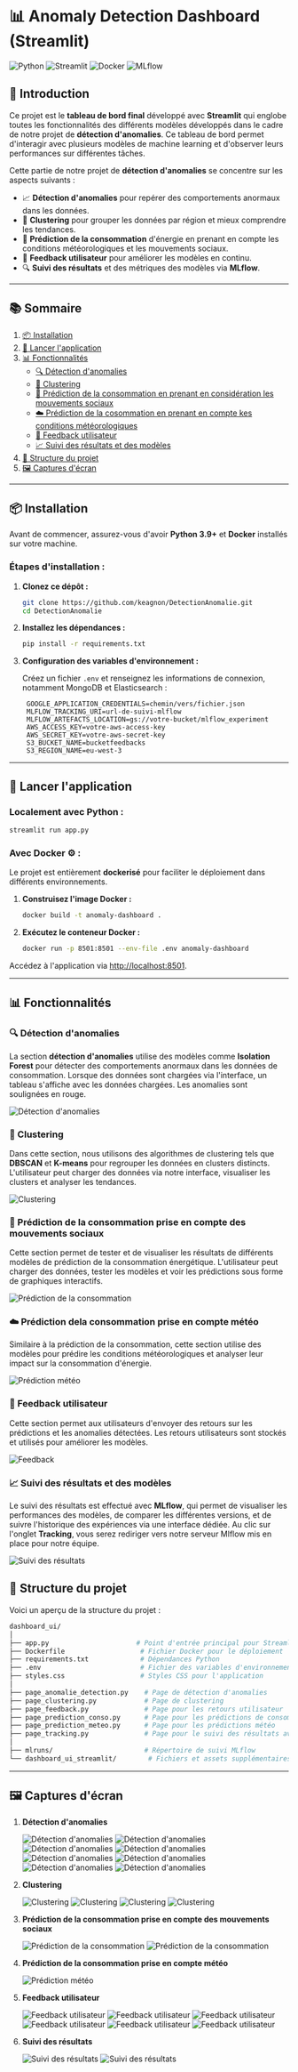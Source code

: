 # 📊 Anomaly Detection Dashboard (Streamlit)

![Python](https://img.shields.io/badge/Python-3.9-blue?style=for-the-badge&logo=python)
![Streamlit](https://img.shields.io/badge/Streamlit-1.0-red?style=for-the-badge&logo=streamlit)
![Docker](https://img.shields.io/badge/Docker-Enabled-blue?style=for-the-badge&logo=docker)
![MLflow](https://img.shields.io/badge/MLflow-Tracking-orange?style=for-the-badge&logo=mlflow)

## 📑 Introduction

Ce projet est le **tableau de bord final** développé avec **Streamlit** qui englobe toutes les fonctionnalités des différents modèles développés dans le cadre de notre projet de **détection d'anomalies**. Ce tableau de bord permet d'interagir avec plusieurs modèles de machine learning et d'observer leurs performances sur différentes tâches.

Cette partie de notre projet de **détection d'anomalies** se concentre sur les aspects suivants :

- 📈 **Détection d'anomalies** pour repérer des comportements anormaux dans les données.
- 🧠 **Clustering** pour grouper les données par région et mieux comprendre les tendances.
- 🔮 **Prédiction de la consommation** d'énergie en prenant en compte les conditions météorologiques et les mouvements sociaux.
- 📝 **Feedback utilisateur** pour améliorer les modèles en continu.
- 🔍 **Suivi des résultats** et des métriques des modèles via **MLflow**.

---

## 📚 Sommaire

1. [📦 Installation](#installation)
2. [🚀 Lancer l'application](#lancer-lapplication)
3. [📊 Fonctionnalités](#fonctionnalités)
   - [🔍 Détection d'anomalies](#détection-danomalies)
   - [🧠 Clustering](#clustering)
   - [🔮 Prédiction de la consommation en prenant en considération les mouvements sociaux](#prédiction-de-la-consommation)
   - [☁️ Prédiction de la cosommation en prenant en compte kes conditions météorologiques](#prédiction-météo)
   - [📝 Feedback utilisateur](#feedback-utilisateur)
   - [📈 Suivi des résultats et des modèles](#suivi-des-résultats-et-des-modèles)
5. [📁 Structure du projet](#structure-du-projet)
6. [🖼️ Captures d'écran](#captures-d’écran)

---

## 📦 Installation

Avant de commencer, assurez-vous d'avoir **Python 3.9+** et **Docker** installés sur votre machine.

### Étapes d'installation :

1. **Clonez ce dépôt :**

   ```bash
   git clone https://github.com/keagnon/DetectionAnomalie.git
   cd DetectionAnomalie
   ```

2. **Installez les dépendances :**

   ```bash
   pip install -r requirements.txt
   ```

3. **Configuration des variables d'environnement :**

   Créez un fichier `.env` et renseignez les informations de connexion, notamment MongoDB et Elasticsearch :

   ```env
    GOOGLE_APPLICATION_CREDENTIALS=chemin/vers/fichier.json
    MLFLOW_TRACKING_URI=url-de-suivi-mlflow
    MLFLOW_ARTEFACTS_LOCATION=gs://votre-bucket/mlflow_experiment
    AWS_ACCESS_KEY=votre-aws-access-key
    AWS_SECRET_KEY=votre-aws-secret-key
    S3_BUCKET_NAME=bucketfeedbacks
    S3_REGION_NAME=eu-west-3
   ```

---

## 🚀 Lancer l'application

### Localement avec Python :

```bash
streamlit run app.py
```

### Avec Docker ⚙️ :

Le projet est entièrement **dockerisé** pour faciliter le déploiement dans différents environnements.

1. **Construisez l'image Docker :**

   ```bash
   docker build -t anomaly-dashboard .
   ```

2. **Exécutez le conteneur Docker :**

   ```bash
   docker run -p 8501:8501 --env-file .env anomaly-dashboard
   ```

Accédez à l'application via [http://localhost:8501](http://localhost:8501).

---

## 📊 Fonctionnalités

### 🔍 Détection d'anomalies

La section **détection d'anomalies** utilise des modèles comme **Isolation Forest** pour détecter des comportements anormaux dans les données de consommation. Lorsque des données sont chargées via l'interface, un tableau s'affiche avec les données chargées. Les anomalies sont soulignées en rouge.

![Détection d'anomalies](images/anomaly_detection/anomaly1.png)

### 🧠 Clustering

Dans cette section, nous utilisons des algorithmes de clustering tels que **DBSCAN** et **K-means** pour regrouper les données en clusters distincts. L'utilisateur peut charger des données via notre interface, visualiser les clusters et analyser les tendances.

![Clustering](images/clustering/clustering1.png)

### 🔮 Prédiction de la consommation prise en compte des mouvements sociaux

Cette section permet de tester et de visualiser les résultats de différents modèles de prédiction de la consommation énergétique. L'utilisateur peut charger des données, tester les modèles et voir les prédictions sous forme de graphiques interactifs.

![Prédiction de la consommation](images/prediction_conso/mvt1.png)

### ☁️ Prédiction dela consommation prise en compte météo

Similaire à la prédiction de la consommation, cette section utilise des modèles pour prédire les conditions météorologiques et analyser leur impact sur la consommation d'énergie.

![Prédiction météo](images/prediction_conso_meteo/meteo1.png)

### 📝 Feedback utilisateur

Cette section permet aux utilisateurs d'envoyer des retours sur les prédictions et les anomalies détectées. Les retours utilisateurs sont stockés et utilisés pour améliorer les modèles.

![Feedback](images/feedback/feedback1-1.png)

### 📈 Suivi des résultats et des modèles

Le suivi des résultats est effectué avec **MLflow**, qui permet de visualiser les performances des modèles, de comparer les différentes versions, et de suivre l'historique des expériences via une interface dédiée. Au clic sur l'onglet  **Tracking**, vous serez rediriger vers notre serveur Mlflow mis en place pour notre équipe.

![Suivi des résultats](images/tracking/whenclickingMlflowonMenuUI.png)

## 📁 Structure du projet

Voici un aperçu de la structure du projet :

```bash
dashboard_ui/
│
├── app.py                      # Point d'entrée principal pour Streamlit
├── Dockerfile                   # Fichier Docker pour le déploiement
├── requirements.txt             # Dépendances Python
├── .env                         # Fichier des variables d'environnement (non inclus dans Git)
├── styles.css                   # Styles CSS pour l'application
│
├── page_anomalie_detection.py    # Page de détection d'anomalies
├── page_clustering.py            # Page de clustering
├── page_feedback.py              # Page pour les retours utilisateur
├── page_prediction_conso.py      # Page pour les prédictions de consommation
├── page_prediction_meteo.py      # Page pour les prédictions météo
├── page_tracking.py              # Page pour le suivi des résultats avec MLflow
│
├── mlruns/                       # Répertoire de suivi MLflow
└── dashboard_ui_streamlit/        # Fichiers et assets supplémentaires
```

---

## 🖼️ Captures d'écran

1. **Détection d'anomalies**

   ![Détection d'anomalies](images/anomaly_detection/anomaly1.png)
   ![Détection d'anomalies](images/anomaly_detection/anomaly2.png)
   ![Détection d'anomalies](images/anomaly_detection/anomaly3.png)
   ![Détection d'anomalies](images/anomaly_detection/anomaly_mlflow_communication.png)
   ![Détection d'anomalies](images/anomaly_detection/anomaly4.png)
   ![Détection d'anomalies](images/anomaly_detection/anomaly5.png)
   ![Détection d'anomalies](images/anomaly_detection/anomaly6.png)
   ![Détection d'anomalies](images/anomaly_detection/anomaly7.png)

2. **Clustering**

   ![Clustering](images/clustering/clustering1.png)
   ![Clustering](images/clustering/clustering2.png)
   ![Clustering](images/clustering/clustering3.png)
   ![Clustering](images/clustering/clustering_mlflow_communication.png)

3. **Prédiction de la consommation prise en compte des mouvements sociaux**

   ![Prédiction de la consommation](images/prediction_conso/mvt1.png)
   ![Prédiction de la consommation](images/prediction_conso/mvt2.png)

4. **Prédiction de la consommation prise en compte météo**

   ![Prédiction météo](images/prediction_conso_meteo/meteo1.png)

5. **Feedback utilisateur**

   ![Feedback utilisateur](images/feedback/feedback1-1.png)
   ![Feedback utilisateur](images/feedback/feedback1.png)
   ![Feedback utilisateur](images/feedback/feedback2.png)
   ![Feedback utilisateur](images/feedback/feedback3.png)
   ![Feedback utilisateur](images/feedback/feedback_store_aws.png)
   ![Feedback utilisateur](images/feedback/list_feedback_store_aws.png)

6. **Suivi des résultats**

   ![Suivi des résultats](images/tracking/mlflow_trackin.png)
   ![Suivi des résultats](images/tracking/whenclickingMlflowonMenuUI.png)
